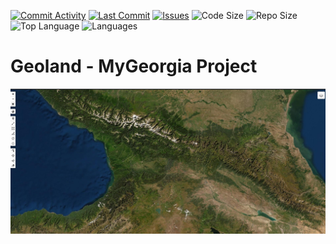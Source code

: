 [![Commit Activity](https://img.shields.io/github/commit-activity/m/vitruvius21/mygeorgia?style=plastic)](https://github.com/GeolandLTD/mygeorgia/graphs/commit-activity)
[![Last Commit](https://img.shields.io/github/last-commit/vitruvius21/mygeorgia?style=plastic)](https://github.com/vitruvius21/mygeorgia/graphs/commit-activity)
[![Issues](https://img.shields.io/github/issues/GeolandLTD/mygeorgia?style=plastic)](https://github.com/GeolandLTD/mygeorgia/issues)
![Code Size](https://img.shields.io/github/repo-size/vitruvius21/mygeorgia?style=plastic)
![Repo Size](https://img.shields.io/github/languages/code-size/vitruvius21/mygeorgia?style=plastic)
![Top Language](https://img.shields.io/github/languages/top/vitruvius21/mygeorgia?style=plastic)
![Languages](https://img.shields.io/github/languages/count/vitruvius21/mygeorgia?color=blueviolet&style=plastic)

# Geoland - MyGeorgia Project

<img src="docs/main.jpg" alt="MyGeorgia Project" style="max-width:100%">
